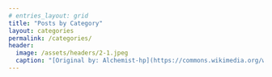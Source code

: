 ```yaml
---
# entries_layout: grid
title: "Posts by Category"
layout: categories
permalink: /categories/
header:
  image: /assets/headers/2-1.jpeg
  caption: "[Original by: Alchemist-hp](https://commons.wikimedia.org/wiki/File:Hafnium_pellets_with_a_thin_oxide_layer.jpg), [FAL](https://en.wikipedia.org/wiki/Free_Art_License), via Wikimedia Commons]"
---
```

